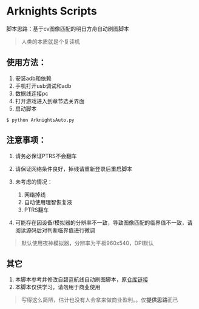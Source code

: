 # Arknights Scripts

脚本思路：基于cv图像匹配的明日方舟自动刷图脚本

> 人类的本质就是个复读机



## 使用方法：

1. 安装adb和依赖
2. 手机打开usb调试和adb
3. 数据线连接pc
4. 打开游戏进入到章节选关界面
5. 启动脚本

``` shell 
$ python ArknightsAuto.py
```



## 注意事项：

1. 请务必保证PTRS不会翻车

2. 请保证网络条件良好，掉线请重新登录后重启脚本

3. 未考虑的情况：
	
	1. 网络掉线
	2. 自动使用理智恢复液
	3. PTRS翻车
	
4. 可能存在因设备/模拟器的分辨率不一致，导致图像匹配的临界值不一致，请阅读源码后对判断临界值进行微调

  > 默认使用夜神模拟器，分辨率为平板960x540，DPI默认



## 其它

1. 本脚本参考并修改自碧蓝航线自动刷图脚本，原[仓库链接](https://github.com/UltimatePea/AzureLaneGame_AutomationScript)
2. 本脚本仅供学习，请勿用于商业使用

> 写得这么简陋，估计也没有人会拿来做商业盈利。。仅**提供思路**而已
